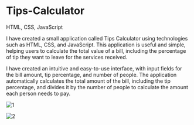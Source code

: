# Tips-Calculator
HTML, CSS, JavaScript

I have created a small application called Tips Calculator using technologies such as HTML, CSS, and JavaScript. This application is useful and simple, helping users to calculate the total value of a bill, including the percentage of tip they want to leave for the services received.

I have created an intuitive and easy-to-use interface, with input fields for the bill amount, tip percentage, and number of people. The application automatically calculates the total amount of the bill, including the tip percentage, and divides it by the number of people to calculate the amount each person needs to pay.

![1](https://user-images.githubusercontent.com/57075208/220987281-c0476c3e-bbc8-47fe-8295-a9c852d0492b.jpeg)

![2](https://user-images.githubusercontent.com/57075208/220987288-7da9200e-7ed9-4f63-91f1-721ad2f632cd.jpeg)
